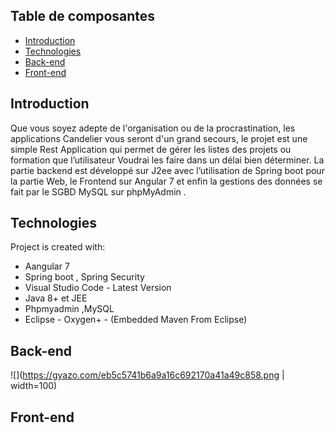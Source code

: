 ## Table de composantes 
* [Introduction](#introduction)
* [Technologies](#technologies)
* [Back-end](#back-end)
* [Front-end](#front-end)

## Introduction
Que vous soyez adepte de l'organisation ou de la procrastination, les applications Candelier vous seront d'un grand secours, le projet est une simple Rest Application qui permet de gérer les listes des projets ou formation que l’utilisateur Voudrai les faire dans un délai bien déterminer.
La partie backend est développé sur J2ee avec l’utilisation de Spring boot pour la partie Web, le Frontend sur Angular 7 et enfin la gestions des données se fait par le SGBD MySQL sur phpMyAdmin .

	
## Technologies
Project is created with:

* Aangular 7
* Spring boot , Spring Security 
* Visual Studio Code - Latest Version
* Java 8+ et JEE
* Phpmyadmin ,MySQL
* Eclipse - Oxygen+ - (Embedded Maven From Eclipse)
	
## Back-end
![](https://gyazo.com/eb5c5741b6a9a16c692170a41a49c858.png | width=100)
## Front-end
